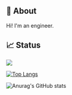 ## :rabbit: About

Hi! I'm an engineer.



## :chart_with_upwards_trend: Status

![](https://komarev.com/ghpvc/?username=chamo112&color=BC698F&style=for-the-badge)

[![Top Langs](https://github-readme-stats-sigma-five.vercel.app/api/top-langs/?username=chamo112&layout=compact&theme=panda&text_bold=false)](https://github.com/chamo112/github-readme-stats)

![Anurag's GitHub stats](https://github-readme-stats-sigma-five.vercel.app/api/top-langs/?username=chamo112&show_icons=true&theme=panda)
